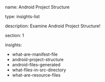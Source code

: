 name: Android Project Structure

type: insights-list

description: Examine Android Project Structure!

section: 1

insights:
  - what-are-manifest-file
  - android-project-structure
  - android-files-generated
  - what-files-in-src-directory
  - what-are-resource-files

